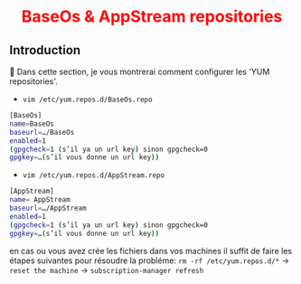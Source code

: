 <h1 align="center" style="color: red;"> BaseOs & AppStream repositories</h1>

## Introduction
👋 Dans cette section, je vous montrerai comment configurer les 'YUM repositories'.  

- `vim /etc/yum.repos.d/BaseOs.repo`
```bash
[BaseOs]
name=BaseOs
baseurl=…/BaseOs
enabled=1
(gpgcheck=1 (s’il ya un url key) sinon gpgcheck=0
gpgkey=…(s’il vous donne un url key))
```
- `vim /etc/yum.repos.d/AppStream.repo`
``` bash
[AppStream]
name= AppStream
baseurl=…/AppStream
enabled=1
(gpgcheck=1 (s’il ya un url key) sinon gpgcheck=0
gpgkey=…(s’il vous donne un url key))
```
en cas ou vous avez crée les fichiers dans vos machines 
il suffit de faire les étapes suivantes pour résoudre la probléme:
`rm -rf /etc/yum.repos.d/*` → `reset the machine` → `subscription-manager refresh`
